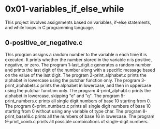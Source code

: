 
# 0x01-variables_if_else_while

This project involves assignments based on variables, if-else statements, and while loops in C programming language.

## 0-positive_or_negative.c

This program assigns a random number to the variable n each time it is executed. It prints whether the number stored in the variable n is positive, negative, or zero.
The program 1-last_digit.c generates a random number and prints the last digit of the number along with a specific message based on the value of the last digit.
The program 2-print_alphabet.c prints the alphabet in lowercase using the putchar function only.
The program 3-print_alphabets.c prints the alphabet in lowercase, and then in uppercase using the putchar function only.
The program 4-print_alphabt.c prints the alphabet in lowercase, skipping "e" and "q".
The program 5-print_numbers.c prints all single digit numbers of base 10 starting from 0.
The program 6-print_numberz.c prints all single digit numbers of base 10 starting from 0 without using any variable of type char.
The program 8-print_base16.c prints all the numbers of base 16 in lowercase.
The program 9-print_comb.c prints all possible combinations of single-digit numbers.
